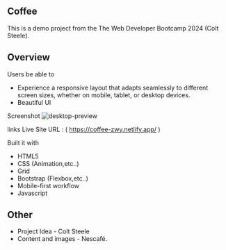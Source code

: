 Coffee
--------------------
This is a demo project from the The Web Developer Bootcamp 2024 (Colt Steele).

Overview
--------------------
Users be able to
- Experience a responsive layout that adapts seamlessly to different screen sizes, whether on mobile, tablet, or desktop devices.
- Beautiful UI 

Screenshot
![desktop-preview](https://github.com/user-attachments/assets/b75f2658-2e60-4866-83d2-1680694dba25)

links
Live Site URL : ( https://coffee-zwy.netlify.app/ ) 

Built it with
- HTML5
- CSS (Animation,etc..)
- Grid
- Bootstrap (Flexbox,etc..)
- Mobile-first workflow
- Javascript

Other
--------------------
- Project Idea - Colt Steele
- Content and images - Nescafé.

